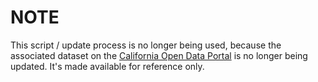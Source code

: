 # NOTE

This script / update process is no longer being used, because the associated dataset on the [California Open Data Portal](https://data.ca.gov/) is no longer being updated. It's made available for reference only.
